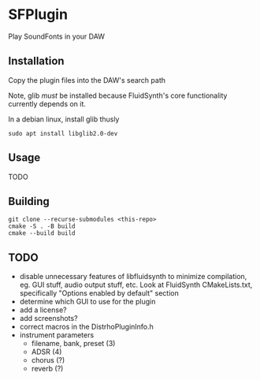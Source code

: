 # SFPlugin

Play SoundFonts in your DAW

## Installation

Copy the plugin files into the DAW's search path

Note, glib *must* be installed because FluidSynth's core functionality 
currently depends on it.

In a debian linux, install glib thusly
```
sudo apt install libglib2.0-dev
```

## Usage

TODO

## Building

```
git clone --recurse-submodules <this-repo>
cmake -S . -B build
cmake --build build
```

## TODO
- disable unnecessary features of libfluidsynth to minimize compilation, eg. 
  GUI stuff, audio output stuff, etc. Look at FluidSynth CMakeLists.txt, 
  specifically "Options enabled by default" section
- determine which GUI to use for the plugin
- add a license?
- add screenshots?
- correct macros in the DistrhoPluginInfo.h
- instrument parameters
    - filename, bank, preset (3)
    - ADSR (4)
    - chorus (?)
    - reverb (?)

